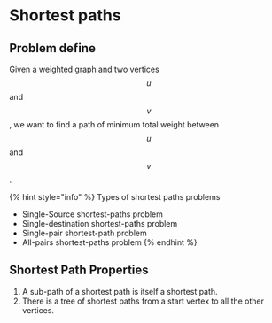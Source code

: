 # Shortest paths

## Problem define

Given a weighted graph and two vertices$$u$$and$$v$$, we want to find a path of minimum total weight between$$u$$and$$v$$.

{% hint style="info" %}
Types of shortest paths problems

* Single-Source shortest-paths problem
* Single-destination shortest-paths problem
* Single-pair shortest-path problem
* All-pairs shortest-paths problem
{% endhint %}

## Shortest Path Properties

1. A sub-path of a shortest path is itself a shortest path.
2. There is a tree of shortest paths from a start vertex to all the other vertices.



